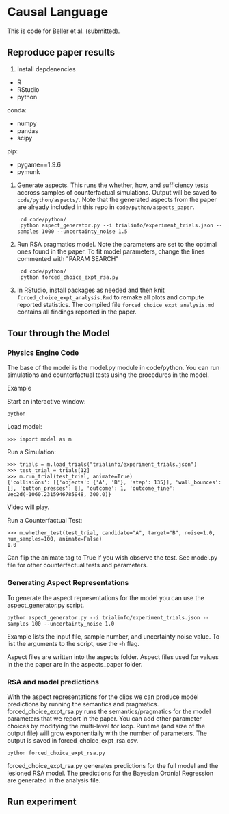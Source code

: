 # Causal Language

This is code for Beller et al. (submitted).

## Reproduce paper results

1. Install depdenencies

* R
* RStudio
* python

conda:

* numpy
* pandas
* scipy

pip:

* pygame==1.9.6
* pymunk

1. Generate aspects. This runs the whether, how, and sufficiency tests accross samples of counterfactual simulations. Output will be saved to `code/python/aspects/`. Note that the generated aspects from the paper are already included in this repo in `code/python/aspects_paper`.

        cd code/python/
        python aspect_generator.py --i trialinfo/experiment_trials.json --samples 1000 --uncertainty_noise 1.5

2. Run RSA pragmatics model. Note the parameters are set to the optimal ones found in the paper. To fit model parameters, change the lines commented with "PARAM SEARCH"

        cd code/python/
        python forced_choice_expt_rsa.py

3. In RStudio, install packages as needed and then knit `forced_choice_expt_analysis.Rmd` to remake all plots and compute reported statistics. The compiled file `forced_choice_expt_analysis.md` contains all findings reported in the paper.

## Tour through the Model

### Physics Engine Code

The base of the model is the model.py module in code/python.
You can run simulations and counterfactual tests using the procedures in the model.

Example

Start an interactive window:

	python

Load model:

	>>> import model as m

Run a Simulation:

	>>> trials = m.load_trials("trialinfo/experiment_trials.json")
	>>> test_trial = trials[12]
	>>> m.run_trial(test_trial, animate=True)
	{'collisions': [{'objects': {'A', 'B'}, 'step': 135}], 'wall_bounces': [], 'button_presses': [], 'outcome': 1, 'outcome_fine': Vec2d(-1060.2315946785948, 300.0)}
Video will play.


Run a Counterfactual Test:

	>>> m.whether_test(test_trial, candidate="A", target="B", noise=1.0, num_samples=100, animate=False)
	1.0

Can flip the animate tag to True if you wish observe the test. See model.py file for other counterfactual tests and parameters.


### Generating Aspect Representations

To generate the aspect representations for the model you can use the aspect_generator.py script.

	python aspect_generator.py --i trialinfo/experiment_trials.json --samples 100 --uncertainty_noise 1.0

Example lists the input file, sample number, and uncertainty noise value. To list the arguments to the script, use the -h flag.

Aspect files are written into the aspects folder. Aspect files used for values in the the paper are in the aspects_paper folder.


### RSA and model predictions

With the aspect representations for the clips we can produce model predictions by running the semantics and pragmatics. forced_choice_expt_rsa.py runs the semantics/pragmatics for the model parameters that we report in the paper. You can add other parameter choices by modifying the multi-level for loop. Runtime (and size of the output file) will grow exponentially with the number of parameters. The output is saved in forced_choice_expt_rsa.csv.

	python forced_choice_expt_rsa.py

forced_choice_expt_rsa.py generates predictions for the full model and the lesioned RSA model. The predictions for the Bayesian Ordnial Regression are generated in the analysis file.

## Run experiment


